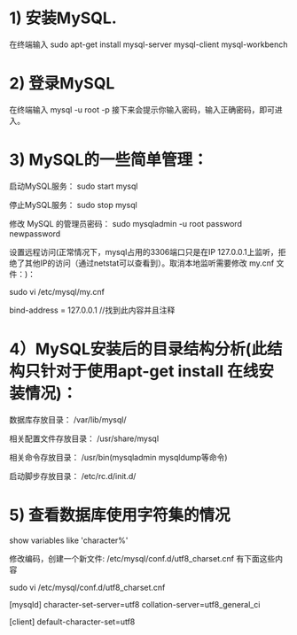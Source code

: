 # 1) 安装MySQL.

在终端输入 sudo apt-get install mysql-server mysql-client mysql-workbench

# 2) 登录MySQL

在终端输入 mysql -u root -p 接下来会提示你输入密码，输入正确密码，即可进入。

# 3) MySQL的一些简单管理：

启动MySQL服务： sudo start mysql

停止MySQL服务： sudo stop mysql

修改 MySQL 的管理员密码： sudo mysqladmin -u root password newpassword

设置远程访问(正常情况下，mysql占用的3306端口只是在IP 127.0.0.1上监听，拒绝了其他IP的访问（通过netstat可以查看到）。取消本地监听需要修改 my.cnf 文件：)：

sudo vi /etc/mysql/my.cnf

bind-address = 127.0.0.1 //找到此内容并且注释

# 4）MySQL安装后的目录结构分析(此结构只针对于使用apt-get install 在线安装情况)：

数据库存放目录： /var/lib/mysql/

相关配置文件存放目录： /usr/share/mysql

相关命令存放目录： /usr/bin(mysqladmin mysqldump等命令)

启动脚步存放目录： /etc/rc.d/init.d/

# 5) 查看数据库使用字符集的情况

show variables like 'character%' 

修改编码，创建一个新文件: /etc/mysql/conf.d/utf8_charset.cnf  有下面这些内容 

sudo vi /etc/mysql/conf.d/utf8_charset.cnf

[mysqld]
character-set-server=utf8
collation-server=utf8_general_ci

[client]
default-character-set=utf8



